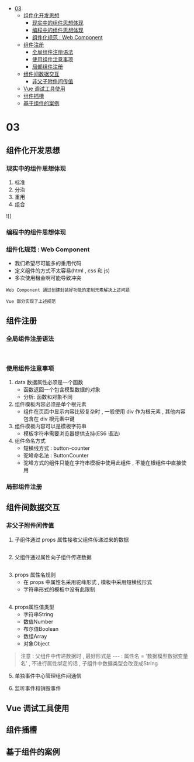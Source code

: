 - [03](#03)
  - [组件化开发思想](#组件化开发思想)
    - [现实中的组件思想体现](#现实中的组件思想体现)
    - [编程中的组件思想体现](#编程中的组件思想体现)
    - [组件化规范 : Web Component](#组件化规范--web-component)
  - [组件注册](#组件注册)
    - [全局组件注册语法](#全局组件注册语法)
    - [使用组件注意事项](#使用组件注意事项)
    - [局部组件注册](#局部组件注册)
  - [组件间数据交互](#组件间数据交互)
    - [非父子附件间传值](#非父子附件间传值)
  - [Vue 调试工具使用](#vue-调试工具使用)
  - [组件插槽](#组件插槽)
  - [基于组件的案例](#基于组件的案例)

# 03

## 组件化开发思想

### 现实中的组件思想体现

1. 标准
2. 分治
3. 重用
4. 组合

![]

### 编程中的组件思想体现

### 组件化规范 : Web Component

-   我们希望尽可能多的重用代码
-   定义组件的方式不太容易(html , css 和 js)
-   多次使用租金啊可能导致冲突

`Web Component 通过创建封装好功能的定制元素解决上述问题`

`Vue 部分实现了上述规范`

## 组件注册

### 全局组件注册语法

![]()
![]()

### 使用组件注意事项

1. data 数据属性必须是一个函数
    - 函数返回一个包含模型数据的对象
    - 分析: 函数和对象不同
2. 组件模板内容必须是单个根元素
    - 组件在页面中显示内容比较复杂时 , 一般使用 div 作为根元素 , 其他内容包含在 div 根元素中键
3. 组件模板内容可以是模板字符串
    - 模板字符串需要浏览器提供支持(ES6 语法)
4. 组件命名方式
    - 短横线方式 : button-counter
    - 驼峰命名法 : ButtonCounter
    - 驼峰方式的组件只能在字符串模板中使用此组件 , 不能在根组件中直接使用

### 局部组件注册

## 组件间数据交互

### 非父子附件间传值

1. 子组件通过 props 属性接收父组件传递过来的数据

```js

```

2. 父组件通过属性向子组件传递数据

```js

```

3. props 属性名规则
    - 在 props 中属性名采用驼峰形式 , 模板中采用短横线形式
    - 字符串形式的模板中没有此限制

```js

```

4. props属性值类型
   - 字符串String
   - 数值Number
   - 布尔值Boolean
   - 数组Array
   - 对象Object

>注意 : 父组件中传递数据时 , 最好形式是 --- : 属性名 = '数据模型数据变量名' , 不进行属性绑定的话 , 子组件中数据类型会改变成String

5. 单独事件中心管理组件间通信

6. 监听事件和销毁事件

## Vue 调试工具使用

## 组件插槽

## 基于组件的案例
